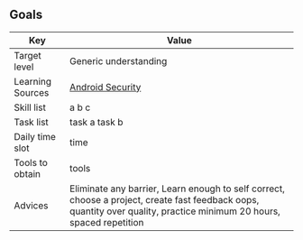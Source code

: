 ## Goals
Key | Value
---- | ----
Target level | Generic understanding
Learning Sources | [Android Security](https://github.com/ashishb/android-security-awesome)
Skill list | a b c
Task list | task a task b
Daily time slot | time
Tools to obtain | tools
Advices | Eliminate any barrier, Learn enough to self correct, choose a project, create fast feedback oops, quantity over quality, practice minimum 20 hours, spaced repetition
